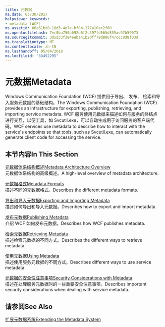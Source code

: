 ```yaml
---
title: 元数据
ms.date: 03/30/2017
helpviewer_keywords:
- metadata [WCF]
ms.assetid: 66a61bd0-18d3-4e7e-bf8b-177a10ac2f60
ms.openlocfilehash: 7ec0ba750a692d6f2c397fd565d855ac97b59073
ms.sourcegitcommit: 3d5d33f384eeba41b2dff79d096f47ccc8d8f03d
ms.translationtype: MT
ms.contentlocale: zh-CN
ms.lasthandoff: 05/04/2018
ms.locfileid: "33492295"
---
```

# <a name="metadata"></a><span data-ttu-id="4cac5-102">元数据</span><span class="sxs-lookup"><span data-stu-id="4cac5-102">Metadata</span></span>
<span data-ttu-id="4cac5-103">Windows Communication Foundation (WCF) 提供用于导出、 发布、 检索和导入服务元数据的基础结构。</span><span class="sxs-lookup"><span data-stu-id="4cac5-103">The Windows Communication Foundation (WCF) provides an infrastructure for exporting, publishing, retrieving, and importing service metadata.</span></span> <span data-ttu-id="4cac5-104">WCF 服务使用元数据来描述如何与服务的终结点进行交互，以便工具，如 Svcutil.exe，可以自动生成用于访问服务的客户端代码。</span><span class="sxs-lookup"><span data-stu-id="4cac5-104">WCF services use metadata to describe how to interact with the service's endpoints so that tools, such as Svcutil.exe, can automatically generate client code for accessing the service.</span></span>  
  
## <a name="in-this-section"></a><span data-ttu-id="4cac5-105">本节内容</span><span class="sxs-lookup"><span data-stu-id="4cac5-105">In This Section</span></span>  
 [<span data-ttu-id="4cac5-106">元数据体系结构概述</span><span class="sxs-lookup"><span data-stu-id="4cac5-106">Metadata Architecture Overview</span></span>](../../../../docs/framework/wcf/feature-details/metadata-architecture-overview.md)  
 <span data-ttu-id="4cac5-107">元数据体系结构的高级概述。</span><span class="sxs-lookup"><span data-stu-id="4cac5-107">A high-level overview of metadata architecture.</span></span>  
  
 [<span data-ttu-id="4cac5-108">元数据格式</span><span class="sxs-lookup"><span data-stu-id="4cac5-108">Metadata Formats</span></span>](../../../../docs/framework/wcf/feature-details/metadata-formats.md)  
 <span data-ttu-id="4cac5-109">描述不同的元数据格式。</span><span class="sxs-lookup"><span data-stu-id="4cac5-109">Describes the different metadata formats.</span></span>  
  
 [<span data-ttu-id="4cac5-110">导出和导入元数据</span><span class="sxs-lookup"><span data-stu-id="4cac5-110">Exporting and Importing Metadata</span></span>](../../../../docs/framework/wcf/feature-details/exporting-and-importing-metadata.md)  
 <span data-ttu-id="4cac5-111">描述如何导出和导入元数据。</span><span class="sxs-lookup"><span data-stu-id="4cac5-111">Describes how to export and import metadata.</span></span>  
  
 [<span data-ttu-id="4cac5-112">发布元数据</span><span class="sxs-lookup"><span data-stu-id="4cac5-112">Publishing Metadata</span></span>](../../../../docs/framework/wcf/feature-details/publishing-metadata.md)  
 <span data-ttu-id="4cac5-113">介绍 WCF 如何发布元数据。</span><span class="sxs-lookup"><span data-stu-id="4cac5-113">Describes how WCF publishes metadata.</span></span>  
  
 [<span data-ttu-id="4cac5-114">检索元数据</span><span class="sxs-lookup"><span data-stu-id="4cac5-114">Retrieving Metadata</span></span>](../../../../docs/framework/wcf/feature-details/retrieving-metadata.md)  
 <span data-ttu-id="4cac5-115">描述检索元数据的不同方式。</span><span class="sxs-lookup"><span data-stu-id="4cac5-115">Describes the different ways to retrieve metadata.</span></span>  
  
 [<span data-ttu-id="4cac5-116">使用元数据</span><span class="sxs-lookup"><span data-stu-id="4cac5-116">Using Metadata</span></span>](../../../../docs/framework/wcf/feature-details/using-metadata.md)  
 <span data-ttu-id="4cac5-117">描述使用服务元数据的不同方式。</span><span class="sxs-lookup"><span data-stu-id="4cac5-117">Describes different ways to use service metadata.</span></span>  
  
 [<span data-ttu-id="4cac5-118">元数据的安全性注意事项</span><span class="sxs-lookup"><span data-stu-id="4cac5-118">Security Considerations with Metadata</span></span>](../../../../docs/framework/wcf/feature-details/security-considerations-with-metadata.md)  
 <span data-ttu-id="4cac5-119">描述在处理服务元数据时的一些重要安全注意事项。</span><span class="sxs-lookup"><span data-stu-id="4cac5-119">Describes important security considerations when dealing with service metadata.</span></span>  
  
## <a name="see-also"></a><span data-ttu-id="4cac5-120">请参阅</span><span class="sxs-lookup"><span data-stu-id="4cac5-120">See Also</span></span>  
 [<span data-ttu-id="4cac5-121">扩展元数据系统</span><span class="sxs-lookup"><span data-stu-id="4cac5-121">Extending the Metadata System</span></span>](../../../../docs/framework/wcf/extending/extending-the-metadata-system.md)
